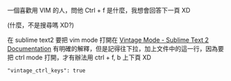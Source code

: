 <!--
.. link: 
.. description: 
.. tags: all, note
.. date: 2013/09/23 21:27:41
.. title: Note for vim mode in sublime text
.. slug: 20130923_note-for-vim-mode-in-sublime-text
-->
一個喜歡用 VIM 的人，問他 Ctrl + f 是什麼，我想會回答下一頁 XD


(什麼，不是搜尋嗎 XD?)

在 sublime text2 要把 vim mode 打開在 [Vintage Mode - Sublime Text 2 Documentation]([http://www.sublimetext.com/docs/2/vintage.html](http://www.sublimetext.com/docs/2/vintage.html)) 有明確的解釋，但是記得往下拉，加上文件中的這一行，因為要把 ctrl mode 打開，才有辦法用 ctrl + f, b 上下頁 XD


    "vintage_ctrl_keys": true




